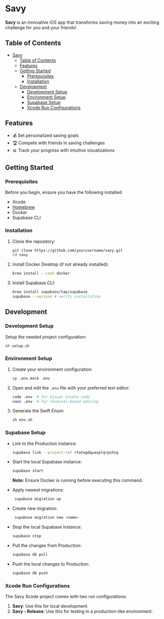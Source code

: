 # Savy

**Savy** is an innovative iOS app that transforms saving money into an exciting challenge for you and your friends!

## Table of Contents

- [Savy](#savy)
    - [Table of Contents](#table-of-contents)
    - [Features](#features)
    - [Getting Started](#getting-started)
        - [Prerequisites](#prerequisites)
        - [Installation](#installation)
    - [Development](#development)
        - [Development Setup](#development-setup)
        - [Environment Setup](#environment-setup)
        - [Supabase Setup](#supabase-setup)
        - [Xcode Run Configurations](#xcode-run-configurations)

## Features

- 💰 Set personalized saving goals
- 🏆 Compete with friends in saving challenges
- 📊 Track your progress with intuitive visualizations

## Getting Started

### Prerequisites

Before you begin, ensure you have the following installed:

- Xcode
- [Homebrew](https://brew.sh/)
- Docker
- Supabase CLI

### Installation

1. Clone the repository:

    ```bash
    git clone https://github.com/yourusername/savy.git
    cd savy
    ```

2. Install Docker Desktop (if not already installed):

    ```bash
    brew install --cask docker
    ```

3. Install Supabase CLI:
    ```bash
    brew install supabase/tap/supabase
    supabase --version # verify installation
    ```

## Development

### Development Setup

Setup the needed project configuration:

```bash
sh setup.sh
```

### Environment Setup

1. Create your environment configuration:

    ```bash
    cp .env.mock .env
    ```

2. Open and edit the `.env` file with your preferred text editor:

    ```bash
    code .env  # for Visual Studio Code
    nano .env  # for terminal-based editing
    ```

3. Generate the Swift Enum:
    ```bash
    sh env.sh
    ```

### Supabase Setup

- Link to the Production instance:

    ```bash
    supabase link --project-ref rtategdquaxplqrpshsq
    ```

- Start the local Supabase instance:

    ```bash
    supabase start
    ```

    **Note:** Ensure Docker is running before executing this command.

- Apply newest migrations:

    ```bash
     supabase migration up
    ```

- Create new migration:

    ```bash
     supabase migration new <name>
    ```

- Stop the local Supabase instance:

    ```bash
    supabase stop
    ```

- Pull the changes from Production:

    ```bash
    supabase db pull
    ```

- Push the local changes to Production:
    ```bash
    supabase db push
    ```

### Xcode Run Configurations

The Savy Xcode project comes with two run configurations:

1. **Savy**: Use this for local development.
2. **Savy - Release**: Use this for testing in a production-like environment.

